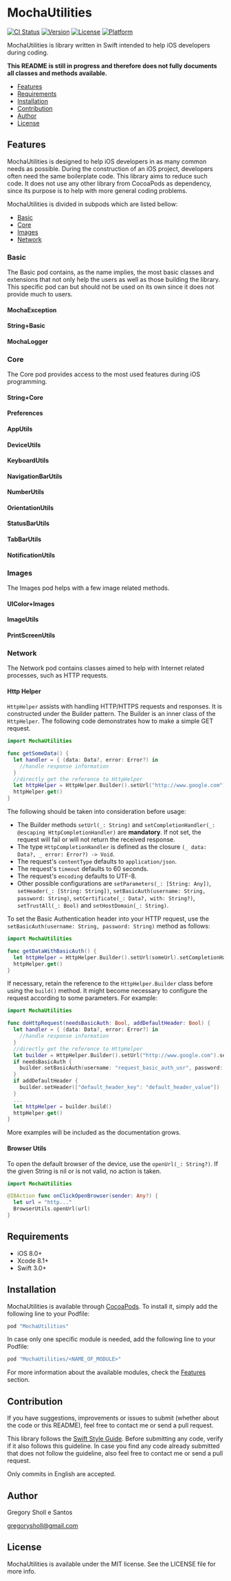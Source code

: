 # MochaUtilities

[![CI Status](http://img.shields.io/travis/gregorysholl/MochaUtilities.svg?style=flat)](https://travis-ci.org/gregorysholl/MochaUtilities)
[![Version](https://img.shields.io/cocoapods/v/MochaUtilities.svg?style=flat)](http://cocoapods.org/pods/MochaUtilities)
[![License](https://img.shields.io/cocoapods/l/MochaUtilities.svg?style=flat)](http://cocoapods.org/pods/MochaUtilities)
[![Platform](https://img.shields.io/cocoapods/p/MochaUtilities.svg?style=flat)](http://cocoapods.org/pods/MochaUtilities)

MochaUtilities is library written in Swift intended to help iOS developers during coding.

**This README is still in progress and therefore does not fully documents all classes and methods available.**

- [Features](#features)
- [Requirements](#requirements)
- [Installation](#installation)
- [Contribution](#contribution)
- [Author](#author)
- [License](#license)

## Features

MochaUtilities is designed to help iOS developers in as many common needs as possible. During the construction of an iOS project, developers often need the same boilerplate code. This library aims to reduce such code. It does not use any other library from CocoaPods as dependency, since its purpose is to help with more general coding problems.

MochaUtilities is divided in subpods which are listed bellow:

- [Basic](#basic)
- [Core](#core)
- [Images](#images)
- [Network](#network)

### Basic

The Basic pod contains, as the name implies, the most basic classes and extensions that not only help the users as well as those building the library. This specific pod can but should not be used on its own since it does not provide much to users.

#### MochaException

#### String+Basic

#### MochaLogger

### Core

The Core pod provides access to the most used features during iOS programming.

#### String+Core

#### Preferences

#### AppUtils

#### DeviceUtils

#### KeyboardUtils

#### NavigationBarUtils

#### NumberUtils

#### OrientationUtils

#### StatusBarUtils

#### TabBarUtils

#### NotificationUtils

### Images

The Images pod helps with a few image related methods.

#### UIColor+Images

#### ImageUtils

#### PrintScreenUtils

### Network

The Network pod contains classes aimed to help with Internet related processes, such as HTTP requests.

#### Http Helper

`HttpHelper` assists with handling HTTP/HTTPS requests and responses. It is constructed under the Builder pattern. The Builder is an inner class of the `HttpHelper`. The following code demonstrates how to make a simple GET request.

```swift
import MochaUtilities

func getSomeData() {
  let handler = { (data: Data?, error: Error?) in
    //handle response information
  }
  //directly get the reference to HttpHelper
  let httpHelper = HttpHelper.Builder().setUrl("http://www.google.com").setCompletionHandler(handler).build()
  httpHelper.get()
}
```

The following should be taken into consideration before usage:

- The Builder methods `setUrl(_: String)` and `setCompletionHandler(_: @escaping HttpCompletionHandler)` are **mandatory**. If not set, the request will fail or will not return the received response.
- The type `HttpCompletionHandler` is defined as the closure `(_ data: Data?, _ error: Error?) -> Void`.
- The request's `contentType` defaults to `application/json`.
- The request's `timeout` defaults to 60 seconds.
- The request's `encoding` defaults to UTF-8.
- Other possible configurations are `setParameters(_: [String: Any])`, `setHeader(_: [String: String])`, `setBasicAuth(username: String, password: String)`, `setCertificate(_: Data?, with: String?)`, `setTrustAll(_: Bool)` and `setHostDomain(_: String)`.

To set the Basic Authentication header into your HTTP request, use the `setBasicAuth(username: String, password: String)` method as follows:

```swift
import MochaUtilities

func getDataWithBasicAuth() {
  let httpHelper = HttpHelper.Builder().setUrl(someUrl).setCompletionHandler(someHandler).setBasicAuth(username: "request_basic_auth_usr", password: "request_basic_auth_pwd").build()
  httpHelper.get()
}
```

If necessary, retain the reference to the `HttpHelper.Builder` class before using the `build()` method. It might become necessary to configure the request according to some parameters. For example:

```swift
import MochaUtilities

func doHttpRequest(needsBasicAuth: Bool, addDefaultHeader: Bool) {
  let handler = { (data: Data?, error: Error?) in
    //handle response information
  }
  //directly get the reference to HttpHelper
  let builder = HttpHelper.Builder().setUrl("http://www.google.com").setCompletionHandler(handler)
  if needsBasicAuth {
    builder.setBasicAuth(username: "request_basic_auth_usr", password: "request_basic_auth_pwd")
  }
  if addDefaultHeader {
    builder.setHeader(["default_header_key": "default_header_value"])
  }
  ...
  let httpHelper = builder.build()
  httpHelper.get()
}
```

More examples will be included as the documentation grows.

#### Browser Utils

To open the default browser of the device, use the `openUrl(_: String?)`. If the given String is nil or is not valid, no action is taken.

```swift
import MochaUtilities

@IBAction func onClickOpenBrowser(sender: Any?) {
  let url = "http..."
  BrowserUtils.openUrl(url)
}
```

## Requirements

- iOS 8.0+
- Xcode 8.1+
- Swift 3.0+

## Installation

MochaUtilities is available through [CocoaPods](http://cocoapods.org). To install
it, simply add the following line to your Podfile:

```ruby
pod "MochaUtilities"
```

In case only one specific module is needed, add the following line to your Podfile:

```ruby
pod "MochaUtilities/<NAME_OF_MODULE>"
```

For more information about the available modules, check the [Features](#features) section.

## Contribution

If you have suggestions, improvements or issues to submit (whether about the code or this README), feel free to contact me or send a pull request.

This library follows the [Swift Style Guide](https://github.com/raywenderlich/swift-style-guide). Before submitting any code, verify if it also follows this guideline. In case you find any code already submitted that does not follow the guideline, also feel free to contact me or send a pull request.

Only commits in English are accepted.

## Author

Gregory Sholl e Santos

gregorysholl@gmail.com

## License

MochaUtilities is available under the MIT license. See the LICENSE file for more info.
